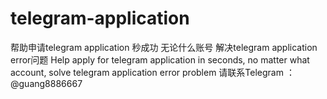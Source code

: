 # telegram-application
帮助申请telegram application 秒成功 无论什么账号 解决telegram application error问题
Help apply for telegram application in seconds, no matter what account, solve telegram application error problem
请联系Telegram ： @guang8886667

